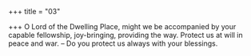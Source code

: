 +++
title = "03"

+++
O Lord of the Dwelling Place, might we be accompanied by your capable  fellowship, joy-bringing, providing the way.
Protect us at will in peace and war. – Do you protect us always with your  blessings.